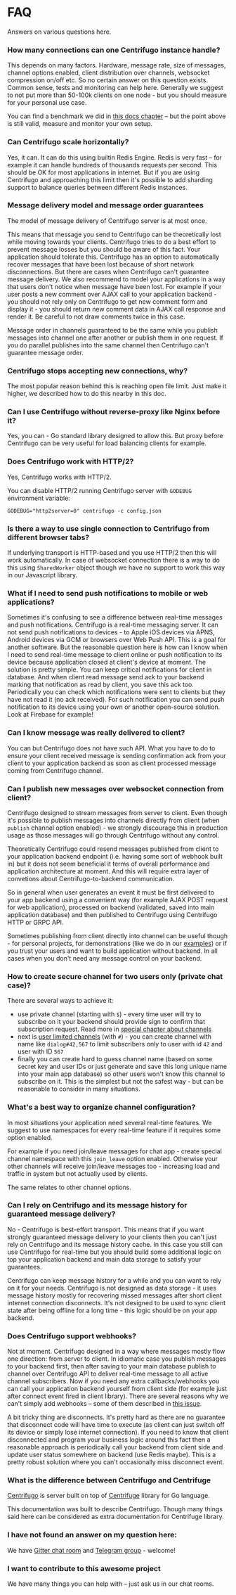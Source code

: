 # FAQ

Answers on various questions here.

### How many connections can one Centrifugo instance handle?

This depends on many factors. Hardware, message rate, size of messages, channel options enabled, client distribution over channels, websocket compression on/off etc. So no certain answer on this question exists. Common sense, tests and monitoring can help here. Generally we suggest to not put more than 50-100k clients on one node - but you should measure for your personal use case.

You can find a benchmark we did in [this docs chapter](misc/benchmark.md) – but the point above is still valid, measure and monitor your own setup.

### Can Centrifugo scale horizontally?

Yes, it can. It can do this using builtin Redis Engine. Redis is very fast – for example it can handle hundreds of thousands requests per second. This should be OK for most applications in internet. But if you are using Centrifugo and approaching this limit then it's possible to add sharding support to balance queries between different Redis instances.

### Message delivery model and message order guarantees

The model of message delivery of Centrifugo server is at most once.

This means that message you send to Centrifugo can be theoretically lost while moving towards your clients. Centrifugo tries to do a best effort to prevent message losses but you should be aware of this fact. Your application should tolerate this. Centrifugo has an option to automatically recover messages that have been lost because of short network disconnections. But there are cases when Centrifugo can't guarantee message delivery. We also recommend to model your applications in a way that users don't notice when message have been lost. For example if your user posts a new comment over AJAX call to your application backend - you should not rely only on Centrifugo to get new comment form and display it - you should return new comment data in AJAX call response and render it. Be careful to not draw comments twice in this case.

Message order in channels guaranteed to be the same while you publish messages into channel one after another or publish them in one request. If you do parallel publishes into the same channel then Centrifugo can't guarantee message order.

### Centrifugo stops accepting new connections, why?

The most popular reason behind this is reaching open file limit. Just make it higher, we described how to do this nearby in this doc.

### Can I use Centrifugo without reverse-proxy like Nginx before it?

Yes, you can - Go standard library designed to allow this. But proxy before Centrifugo can
be very useful for load balancing clients for example.

### Does Centrifugo work with HTTP/2?

Yes, Centrifugo works with HTTP/2.

You can disable HTTP/2 running Centrifugo server with `GODEBUG` environment variable:

```
GODEBUG="http2server=0" centrifugo -c config.json
```

### Is there a way to use single connection to Centrifugo from different browser tabs?

If underlying transport is HTTP-based and you use HTTP/2 then this will work automatically. In case of websocket connection there is a way to do this using `SharedWorker` object though we have no support to work this way in our Javascript library.

### What if I need to send push notifications to mobile or web applications?

Sometimes it's confusing to see a difference between real-time messages and push notifications. Centrifugo is a real-time messaging server. It can not send push notifications to devices - to Apple iOS devices via APNS, Android devices via GCM or browsers over Web Push API. This is a goal for another software. But the reasonable question here is how can I know when I need to send real-time message to client online or push notification to its device because application closed at client's device at moment. The solution is pretty simple. You can keep critical notifications for client in database. And when client read message send ack to your backend marking that notification as read by client, you save this ack too. Periodically you can check which notifications were sent to clients but they have not read it (no ack received). For such notification you can send push notification to its device using your own or another open-source solution. Look at Firebase for example!

### Can I know message was really delivered to client?

You can but Centrifugo does not have such API. What you have to do to ensure your client received message is sending confirmation ack from your client to your application backend as soon as client processed message coming from Centrifugo channel.

### Can I publish new messages over websocket connection from client?

Centrifugo designed to stream messages from server to client. Even though it's possible to publish messages into channels directly from client (when `publish` channel option enabled) - we strongly discourage this in production usage as those messages will go through Centrifugo without any control.

Theoretically Centrifugo could resend messages published from client to your application backend endpoint (i.e. having some sort of webhook built in) but it does not seem beneficial it terms of overall performance and application architecture at moment. And this will require extra layer of convetions about Centrifugo-to-backend communication. 

So in general when user generates an event it must be first delivered to your app backend using a convenient way (for example AJAX POST request for web application), processed on backend (validated, saved into main application database) and then published to Centrifugo using Centrifugo HTTP or GRPC API.

Sometimes publishing from client directly into channel can be useful though - for personal projects, for demonstrations (like we do in our [examples](https://github.com/centrifugal/examples)) or if you trust your users and want to build application without backend. In all cases when you don't need any message control
on your backend.

### How to create secure channel for two users only (private chat case)?

There are several ways to achieve it:

* use private channel (starting with `$`) - every time user will try to subscribe on it your backend should provide sign to confirm that subscription request. Read more in [special chapter about channels](https://centrifugal.github.io/centrifugo/server/channels/#private-channel-prefix)
* next is [user limited channels](https://centrifugal.github.io/centrifugo/server/channels/#user-channel-boundary) (with `#`) - you can create channel with name like `dialog#42,567` to limit subscribers only to user with id `42` and user with ID `567`
* finally you can create hard to guess channel name (based on some secret key and user IDs or just generate and save this long unique name into your main app database) so other users won't know this channel to subscribe on it. This is the simplest but not the safest way - but can be reasonable to consider in many situations.

### What's a best way to organize channel configuration?

In most situations your application need several real-time features. We suggest to use namespaces for every real-time feature if it requires some option enabled.

For example if you need join/leave messages for chat app - create special channel namespace with this `join_leave` option enabled. Otherwise your other channels will receive join/leave messages too - increasing load and traffic in system but not actually used by clients.

The same relates to other channel options.

### Can I rely on Centrifugo and its message history for guaranteed message delivery?

No - Centrifugo is best-effort transport. This means that if you want strongly guaranteed message delivery to your clients then you can't just rely on Centrifugo and its message history cache. In this case you still can use Centrifugo for real-time but you should build some additional logic on top your application backend and main data storage to satisfy your guarantees.

Centrifugo can keep message history for a while and you can want to rely on it for your needs. Centrifugo is not designed as data storage - it uses message history mostly for recovering missed messages after short client internet connection disconnects. It's not designed to be used to sync client state after being offline for a long time - this logic should be on your app backend.

### Does Centrifugo support webhooks?

Not at moment. Centrifugo designed in a way where messages mostly flow one direction: from server to client. In idiomatic case you publish messages to your backend first, then after saving to your main database publish to channel over Centrifugo API to deliver real-time message to all active channel subscribers. Now if you need any extra callbacks/webhooks you can call your application backend yourself from client side (for example just after connect event fired in client library). There are several reasons why we can't simply add webhooks – some of them described in [this issue](https://github.com/centrifugal/centrifugo/issues/195).

A bit tricky thing are disconnects. It's pretty hard as there are no guarantee that disconnect code will have time to execute (as client can just switch off its device or simply lose internet connection). If you need to know that client disconnected and program your business logic around this fact then a reasonable approach is periodically call your backend from client side and update user status somewhere on backend (use Redis maybe). This is a pretty robust solution where you can't occasionally miss disconnect event.

### What is the difference between Centrifugo and Centrifuge

[Centrifugo](https://github.com/centrifugal/centrifugo) is server built on top of [Centrifuge](https://github.com/centrifugal/centrifuge) library for Go language.

This documentation was built to describe Centrifugo. Though many things said here can be considered as extra documentation for Centrifuge library.

### I have not found an answer on my question here:

We have [Gitter chat room](https://gitter.im/centrifugal/centrifugo) and [Telegram group](https://t.me/joinchat/ABFVWBE0AhkyyhREoaboXQ) - welcome!

### I want to contribute to this awesome project

We have many things you can help with – just ask us in our chat rooms.
